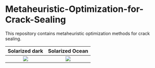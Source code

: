 # Metaheuristic-Optimization-for-Crack-Sealing

This repository contains metaheuristic optimization methods for crack sealing. 

Solarized dark             |  Solarized Ocean
:-------------------------:|:-------------------------:
![](![output](https://github.com/JeremyOng96/Metaheuristic-Optimization-for-Crack-Sealing/assets/17587452/6a3ab334-f92e-42c5-9584-4b40583b5652))  |  ![](https://...Ocean.png)



